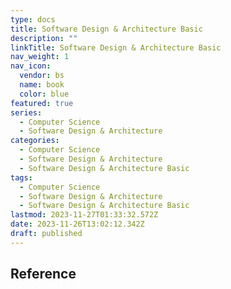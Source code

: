 ```yaml
---
type: docs
title: Software Design & Architecture Basic
description: ""
linkTitle: Software Design & Architecture Basic
nav_weight: 1
nav_icon:
  vendor: bs
  name: book
  color: blue
featured: true
series:
  - Computer Science
  - Software Design & Architecture
categories:
  - Computer Science
  - Software Design & Architecture
  - Software Design & Architecture Basic
tags:
  - Computer Science
  - Software Design & Architecture
  - Software Design & Architecture Basic
lastmod: 2023-11-27T01:33:32.572Z
date: 2023-11-26T13:02:12.342Z
draft: published
---
```


## Reference
